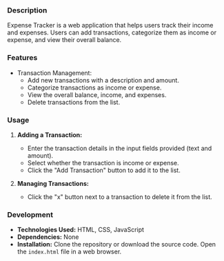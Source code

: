 ### Description
Expense Tracker is a web application that helps users track their income and expenses. Users can add transactions, categorize them as income or expense, and view their overall balance.

### Features
- Transaction Management:
  - Add new transactions with a description and amount.
  - Categorize transactions as income or expense.
  - View the overall balance, income, and expenses.
  - Delete transactions from the list.

### Usage
1. **Adding a Transaction:**
   - Enter the transaction details in the input fields provided (text and amount).
   - Select whether the transaction is income or expense.
   - Click the "Add Transaction" button to add it to the list.

2. **Managing Transactions:**
   - Click the "x" button next to a transaction to delete it from the list.

### Development
- **Technologies Used:** HTML, CSS, JavaScript
- **Dependencies:** None
- **Installation:** Clone the repository or download the source code. Open the `index.html` file in a web browser.

